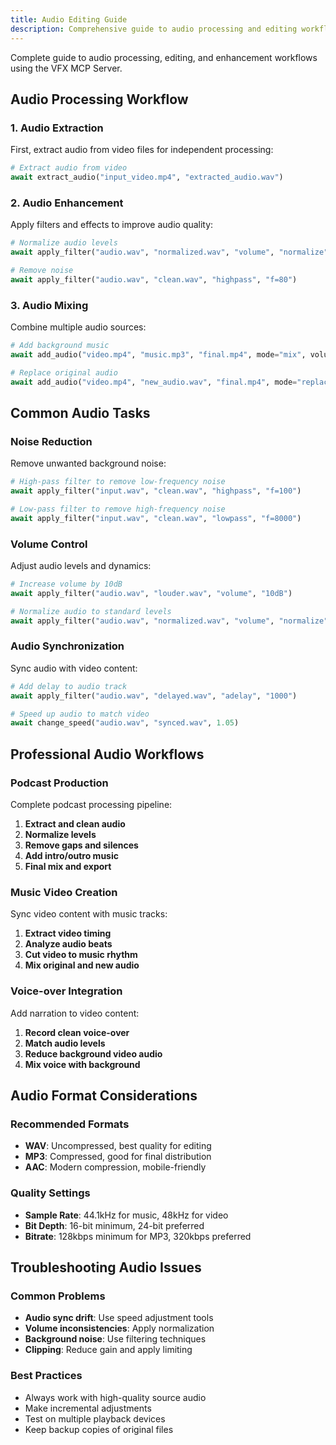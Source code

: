 ```yaml
---
title: Audio Editing Guide
description: Comprehensive guide to audio processing and editing workflows
---
```


Complete guide to audio processing, editing, and enhancement workflows using the VFX MCP Server.

## Audio Processing Workflow

### 1. Audio Extraction
First, extract audio from video files for independent processing:

```python
# Extract audio from video
await extract_audio("input_video.mp4", "extracted_audio.wav")
```

### 2. Audio Enhancement
Apply filters and effects to improve audio quality:

```python
# Normalize audio levels
await apply_filter("audio.wav", "normalized.wav", "volume", "normalize")

# Remove noise
await apply_filter("audio.wav", "clean.wav", "highpass", "f=80")
```

### 3. Audio Mixing
Combine multiple audio sources:

```python
# Add background music
await add_audio("video.mp4", "music.mp3", "final.mp4", mode="mix", volume=0.3)

# Replace original audio
await add_audio("video.mp4", "new_audio.wav", "final.mp4", mode="replace")
```

## Common Audio Tasks

### Noise Reduction
Remove unwanted background noise:

```python
# High-pass filter to remove low-frequency noise
await apply_filter("input.wav", "clean.wav", "highpass", "f=100")

# Low-pass filter to remove high-frequency noise
await apply_filter("input.wav", "clean.wav", "lowpass", "f=8000")
```

### Volume Control
Adjust audio levels and dynamics:

```python
# Increase volume by 10dB
await apply_filter("audio.wav", "louder.wav", "volume", "10dB")

# Normalize audio to standard levels
await apply_filter("audio.wav", "normalized.wav", "volume", "normalize")
```

### Audio Synchronization
Sync audio with video content:

```python
# Add delay to audio track
await apply_filter("audio.wav", "delayed.wav", "adelay", "1000")

# Speed up audio to match video
await change_speed("audio.wav", "synced.wav", 1.05)
```

## Professional Audio Workflows

### Podcast Production
Complete podcast processing pipeline:

1. **Extract and clean audio**
2. **Normalize levels**
3. **Remove gaps and silences**
4. **Add intro/outro music**
5. **Final mix and export**

### Music Video Creation
Sync video content with music tracks:

1. **Extract video timing**
2. **Analyze audio beats**
3. **Cut video to music rhythm**
4. **Mix original and new audio**

### Voice-over Integration
Add narration to video content:

1. **Record clean voice-over**
2. **Match audio levels**
3. **Reduce background video audio**
4. **Mix voice with background**

## Audio Format Considerations

### Recommended Formats
- **WAV**: Uncompressed, best quality for editing
- **MP3**: Compressed, good for final distribution
- **AAC**: Modern compression, mobile-friendly

### Quality Settings
- **Sample Rate**: 44.1kHz for music, 48kHz for video
- **Bit Depth**: 16-bit minimum, 24-bit preferred
- **Bitrate**: 128kbps minimum for MP3, 320kbps preferred

## Troubleshooting Audio Issues

### Common Problems
- **Audio sync drift**: Use speed adjustment tools
- **Volume inconsistencies**: Apply normalization
- **Background noise**: Use filtering techniques
- **Clipping**: Reduce gain and apply limiting

### Best Practices
- Always work with high-quality source audio
- Make incremental adjustments
- Test on multiple playback devices
- Keep backup copies of original files